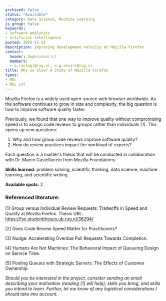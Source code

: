 ```yaml
---
archived: false
status: "Available"
category: Data Science, Machine Learning
is_group: false
keywords:
- software analytics
- artificial intelligence
posted: 2025-11-23
description: Improving development velocity at Mozilla Firefox
contact:
  header: Supervisor(s)
  members:
  - a.rastogi@rug.nl, e.g.sesari@rug.nl
title: Why so Slow? A Study of Mozilla Firefox
types:
- MSc
- MSc Int
---
```

Mozilla Firefox is a widely used open-source web browser worldwide. As the software continues to grow in size and complexity, the big question is how to improve software quality faster. 

Previously, we found that one way to improve quality without compromising speed is to assign code reviews to groups rather than individuals [1]. This opens up new questions: 

1. Why and how group code reviews improve software quality?
2. How do review practices impact the workload of experts? 

Each question is a master's thesis that will be conducted in collaboration with Dr. Marco Castelluccio from Mozilla Foundations.

**Skills learned**: problem solving, scientific thinking, data science, machine learning, and scientific writing.

**Available spots**: 2

### Referenced literature:
[1] Group versus Individual Review Requests: Tradeoffs in Speed and Quality at Mozilla Firefox. Thesis URL: https://fse.studenttheses.ub.rug.nl/36294/

[2] Does Code Review Speed Matter for Practitioners?  

[3] Nudge: Accelerating Overdue Pull Requests Towards Completion. 

[4] Humans Are Not Machines: The Behavioral Impact of Queueing Design on Service Time.

[5] Pooling Queues with Strategic Servers: The Effects of Customer Ownership


*Should you be interested in the project, consider sending an email describing your motivation (reading [1] will help), skills you bring, and skills you intend to learn. Further, let me know of any logistical considerations I should take into account.*
